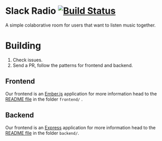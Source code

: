 # Slack Radio [![Build Status](https://travis-ci.org/EnLab/slack-radio.svg?branch=master)](https://travis-ci.org/EnLab/slack-radio)
A simple colaborative room for users that want to listen music together.

# Building

1. Check issues.
2. Send a PR, follow the patterns for frontend and backend.

## Frontend
Our frontend is an [Ember.js](http://emberjs.com/) application for more information head to the [README flle](https://github.com/enlab/slack-radio/blob/master/frontend/README.md) in the folder ```frontend/``` .

## Backend
Our frontend is an [Express](http://expressjs.com/) application for more information head to the [README flle](https://github.com/enlab/slack-radio/blob/master/backend/README.md) in the folder ```backend/```.
